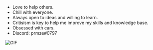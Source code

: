 - Love to help others.
- Chill with everyone.
- Always open to ideas and willing to learn.
- Critisism is key to help me improve my skills and knowledge base.
- Obsessed with cars.
- Discord: prmze#0797
<img align="center" alt="GIF" src="https://media.giphy.com/gif/80Cdy9EteIuOc/giphy.gif" />
